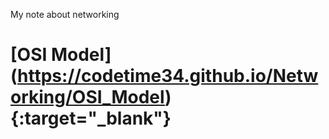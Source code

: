 My note about networking

# [OSI Model] (https://codetime34.github.io/Networking/OSI_Model){:target="_blank"}
